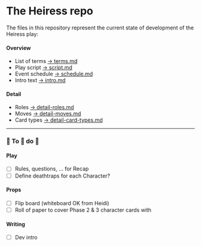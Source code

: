 # The Heiress repo

The files in this repository represent the current state of development of the Heiress play:

#### Overview
- List of terms [→ terms.md](terms.md)
- Play script [→ script.md](script.md)
- Event schedule [→ schedule.md](schedule.md)
- Intro text [→ intro.md](intro.md)

#### Detail
- Roles [→ detail-roles.md](detail-roles.md)
- Moves [→ detail-moves.md](detail-moves.md)
- Card types [→ detail-card-types.md](detail-card-types.md)

---

### 🚧 To 🚧 do 🚧

#### Play
- [ ] Rules, questions, ... for Recap
- [ ] Define deathtraps for each Character?

#### Props
- [ ] Flip board (whiteboard OK from Heidi)
- [ ] Roll of paper to cover Phase 2 & 3 character cards with

#### Writing
- [ ] Dev intro

